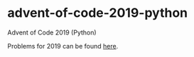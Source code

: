 # advent-of-code-2019-python
Advent of Code 2019 (Python)

Problems for 2019 can be found [here](https://adventofcode.com/2019).
